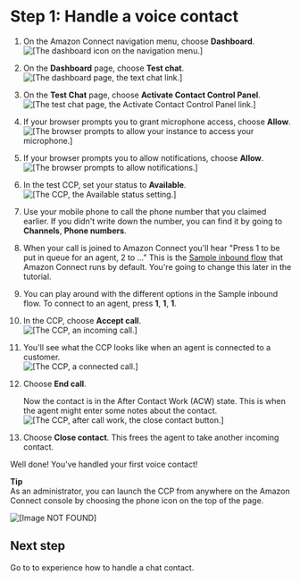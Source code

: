 # Step 1: Handle a voice contact<a name="tutorial1-explore-voice"></a>

1. On the Amazon Connect navigation menu, choose **Dashboard**\.   
![\[The dashboard icon on the navigation menu.\]](http://docs.aws.amazon.com/connect/latest/adminguide/images/tutorial1-dashboard-menu.png)

1. On the **Dashboard** page, choose **Test chat**\.   
![\[The dashboard page, the text chat link.\]](http://docs.aws.amazon.com/connect/latest/adminguide/images/tutorial1-test-chat.png)

1. On the **Test Chat** page, choose **Activate Contact Control Panel**\.  
![\[The test chat page, the Activate Contact Control Panel link.\]](http://docs.aws.amazon.com/connect/latest/adminguide/images/tutorial1-activate-ccp.png)

1. If your browser prompts you to grant microphone access, choose **Allow**\.  
![\[The browser prompts to allow your instance to access your microphone.\]](http://docs.aws.amazon.com/connect/latest/adminguide/images/tutorial1-allow-microphone.png)

1. If your browser prompts you to allow notifications, choose **Allow**\.  
![\[The browser prompts to allow notifications.\]](http://docs.aws.amazon.com/connect/latest/adminguide/images/tutorial1-allow-notifications.png)

1. In the test CCP, set your status to **Available**\.  
![\[The CCP, the Available status setting.\]](http://docs.aws.amazon.com/connect/latest/adminguide/images/tutorial1-testccp-available.png)

1. Use your mobile phone to call the phone number that you claimed earlier\. If you didn't write down the number, you can find it by going to **Channels**, **Phone numbers**\.

1. When your call is joined to Amazon Connect you'll hear "Press 1 to be put in queue for an agent, 2 to \.\.\." This is the [Sample inbound flow](sample-inbound-flow.md) that Amazon Connect runs by default\. You're going to change this later in the tutorial\.

1. You can play around with the different options in the Sample inbound flow\. To connect to an agent, press **1**, **1**, **1**\.

1. In the CCP, choose **Accept call**\.   
![\[The CCP, an incoming call.\]](http://docs.aws.amazon.com/connect/latest/adminguide/images/tutorial1-accept-call.png)

1. You'll see what the CCP looks like when an agent is connected to a customer\.   
![\[The CCP, a connected call.\]](http://docs.aws.amazon.com/connect/latest/adminguide/images/tutorial1-first-call.png)

1. Choose **End call**\. 

   Now the contact is in the After Contact Work \(ACW\) state\. This is when the agent might enter some notes about the contact\.  
![\[The CCP, after call work, the close contact button.\]](http://docs.aws.amazon.com/connect/latest/adminguide/images/tutorial1-acw.png)

1. Choose **Close contact**\. This frees the agent to take another incoming contact\. 

Well done\! You've handled your first voice contact\! 

**Tip**  
As an administrator, you can launch the CCP from anywhere on the Amazon Connect console by choosing the phone icon on the top of the page\.  

![\[Image NOT FOUND\]](http://docs.aws.amazon.com/connect/latest/adminguide/images/tutorial1-phone-icon.png)

## Next step<a name="tutorial1-test-voice-next-step"></a>

Go to [](tutorial1-test-2.md) to experience how to handle a chat contact\.